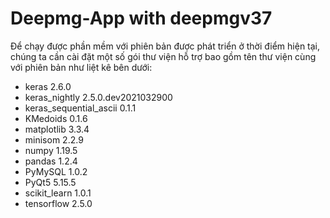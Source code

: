 # Deepmg-App with deepmgv37

Để chạy được phần mềm với phiên bản được phát triển ở thời điểm hiện tại, chúng ta cần cài đặt một số gói thư viện hỗ trợ bao gồm tên thư viện cùng với phiên bản như liệt kê bên dưới:
*	keras 2.6.0
* keras_nightly 2.5.0.dev2021032900
*	keras_sequential_ascii 0.1.1
*	KMedoids 0.1.6
*	matplotlib 3.3.4
*	minisom 2.2.9
*	numpy 1.19.5
*	pandas 1.2.4
*	PyMySQL 1.0.2
*	PyQt5 5.15.5
*	scikit_learn 1.0.1
*	tensorflow 2.5.0


